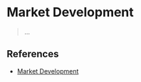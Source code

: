 # Market Development

> ...

## References

- [Market Development](https://en.wikipedia.org/wiki/Market_development)

